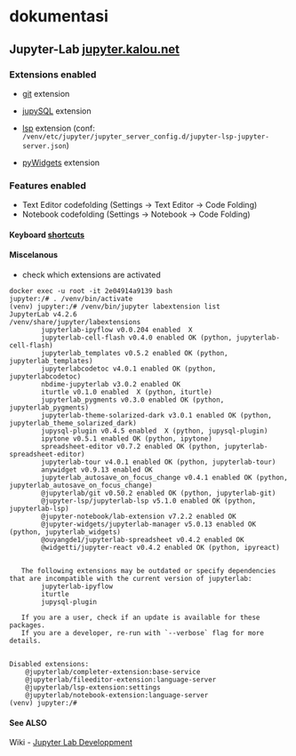 # dokumentasi

## Jupyter-Lab [jupyter.kalou.net](https://jupyter.kalou.net)

### Extensions enabled

- [git](https://blog.reviewnb.com/jupyterlab-git-extension/) extension

- [jupySQL](https://jupysql.ploomber.io/en/latest/quick-start.html) extension

- [lsp](https://github.com/krassowski/jupyterlab-lsp) extension
(conf: ``` /venv/etc/jupyter/jupyter_server_config.d/jupyter-lsp-jupyter-server.json ```)

- [pyWidgets](https://ipywidgets.readthedocs.io/en/latest) extension

### Features enabled

- Text Editor codefolding (Settings -> Text Editor -> Code Folding)
- Notebook codefolding (Settings -> Notebook -> Code Folding)

#### Keyboard [shortcuts](https://jupyter-contrib-nbextensions.readthedocs.io/en/latest/nbextensions/navigation-hotkeys/readme.html)



#### Miscelanous

- check which extensions are activated

```
docker exec -u root -it 2e04914a9139 bash
jupyter:/# . /venv/bin/activate
(venv) jupyter:/# /venv/bin/jupyter labextension list
JupyterLab v4.2.6
/venv/share/jupyter/labextensions
        jupyterlab-ipyflow v0.0.204 enabled  X
        jupyterlab-cell-flash v0.4.0 enabled OK (python, jupyterlab-cell-flash)
        jupyterlab_templates v0.5.2 enabled OK (python, jupyterlab_templates)
        jupyterlabcodetoc v4.0.1 enabled OK (python, jupyterlabcodetoc)
        nbdime-jupyterlab v3.0.2 enabled OK
        iturtle v0.1.0 enabled  X (python, iturtle)
        jupyterlab_pygments v0.3.0 enabled OK (python, jupyterlab_pygments)
        jupyterlab-theme-solarized-dark v3.0.1 enabled OK (python, jupyterlab_theme_solarized_dark)
        jupysql-plugin v0.4.5 enabled  X (python, jupysql-plugin)
        ipytone v0.5.1 enabled OK (python, ipytone)
        spreadsheet-editor v0.7.2 enabled OK (python, jupyterlab-spreadsheet-editor)
        jupyterlab-tour v4.0.1 enabled OK (python, jupyterlab-tour)
        anywidget v0.9.13 enabled OK
        jupyterlab_autosave_on_focus_change v0.4.1 enabled OK (python, jupyterlab_autosave_on_focus_change)
        @jupyterlab/git v0.50.2 enabled OK (python, jupyterlab-git)
        @jupyter-lsp/jupyterlab-lsp v5.1.0 enabled OK (python, jupyterlab-lsp)
        @jupyter-notebook/lab-extension v7.2.2 enabled OK
        @jupyter-widgets/jupyterlab-manager v5.0.13 enabled OK (python, jupyterlab_widgets)
        @ouyangde1/jupyterlab-spreadsheet v0.4.2 enabled OK
        @widgetti/jupyter-react v0.4.2 enabled OK (python, ipyreact)


   The following extensions may be outdated or specify dependencies that are incompatible with the current version of jupyterlab:
        jupyterlab-ipyflow
        iturtle
        jupysql-plugin

   If you are a user, check if an update is available for these packages.
   If you are a developer, re-run with `--verbose` flag for more details.


Disabled extensions:
    @jupyterlab/completer-extension:base-service
    @jupyterlab/fileeditor-extension:language-server
    @jupyterlab/lsp-extension:settings
    @jupyterlab/notebook-extension:language-server
(venv) jupyter:/#
```

#### See ALSO

Wiki - [Jupyter Lab Developpment](https://github.com/sumalinux/dokumentasi/wiki/Home-‐-Jupyter-Lab-Developpement)
